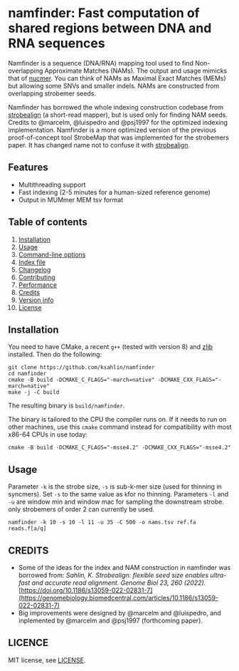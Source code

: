 # namfinder: Fast computation of shared regions between DNA and RNA sequences

Namfinder is a sequence (DNA/RNA) mapping tool used to find Non-overlapping Approximate Matches (NAMs).
The output and usage mimicks that of [nucmer](https://mummer.sourceforge.net/).
You can think of NAMs as Maximal Exact Matches (MEMs) but allowing some SNVs and smaller indels. NAMs are constructed from overlapping strobemer seeds. 


Namfinder has borrowed the whole indexing construction codebase from [strobealign](https://github.com/ksahlin/strobealign) (a short-read mapper), but is used only for finding NAM seeds. 
Credits to @marcelm, @luispedro and @psj1997 for the optimized indexing implementation.
Namfinder is a more optimized version of the previous proof-of-concept tool StrobeMap that was implemented for the strobemers paper.
It has changed name not to confuse it with [strobealign](https://github.com/ksahlin/strobealign).


## Features

- Multithreading support
- Fast indexing (2-5 minutes for a human-sized reference genome)
- Output in MUMmer MEM tsv format


## Table of contents

1. [Installation](#installation)
2. [Usage](#usage)
3. [Command-line options](#command-line-options)
4. [Index file](#index-files)
5. [Changelog](#changelog)
6. [Contributing](#contributing)
7. [Performance](#v07-performance)
8. [Credits](#credits)
9. [Version info](#version-info)
10. [License](#licence)

## Installation

You need to have CMake, a recent `g++` (tested with version 8) and [zlib](https://zlib.net/) installed.
Then do the following:
```
git clone https://github.com/ksahlin/namfinder
cd namfinder
cmake -B build -DCMAKE_C_FLAGS="-march=native" -DCMAKE_CXX_FLAGS="-march=native"
make -j -C build
```
The resulting binary is `build/namfinder`.

The binary is tailored to the CPU the compiler runs on.
If it needs to run on other machines, use this `cmake` command instead for compatibility with most x86-64 CPUs in use today:
```
cmake -B build -DCMAKE_C_FLAGS="-msse4.2" -DCMAKE_CXX_FLAGS="-msse4.2"
```


## Usage

Parameter `-k` is the strobe size, `-s` is sub-k-mer size (used for thinning in syncmers). Set `-s` to the same value as `k`for no thinning.
Parameters `-l` and `-u` are window min and window mac for sampling the downstream strobe. only strobemers of order 2 can currently be used.


```
namfinder -k 10 -s 10 -l 11 -u 35 -C 500 -o nams.tsv ref.fa reads.f[a/q]
```



CREDITS
----------------


- Some of the ideas for the index and NAM 
construction in namfinder was borrowed from: 
_Sahlin, K. Strobealign: flexible seed size enables ultra-fast and accurate read alignment. 
Genome Biol 23, 260 (2022)._ 
[https://doi.org/10.1186/s13059-022-02831-7](https://genomebiology.biomedcentral.com/articles/10.1186/s13059-022-02831-7)
- Big improvements were designed by @marcelm and @luispedro, and inplemented by @marcelm and @psj1997 (forthcoming paper). 

LICENCE
----------------

MIT license, see [LICENSE](https://github.com/ksahlin/strobealign/blob/main/LICENSE).

